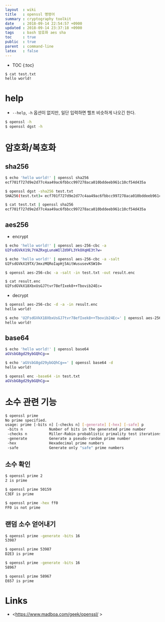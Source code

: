 ```yaml
---
layout  : wiki
title   : openssl 명령어
summary : cryptography toolkit
date    : 2018-09-14 22:54:57 +0900
updated : 2018-09-14 23:37:18 +0900
tags    : bash 암호화 aes sha
toc     : true
public  : true
parent  : command-line
latex   : false
---
```

* TOC
{:toc}

```sh
$ cat test.txt
hello world!
```

# help

* `--help`, `-h` 옵션이 없지만, 일단 입력하면 헬프 비슷하게 나오긴 한다.

```sh
$ openssl -h
$ openssl dgst -h
```

# 암호화/복호화

## sha256

```sh
$ echo 'hello world!' | openssl sha256
ecf701f727d9e2d77c4aa49ac6fbbcc997278aca010bddeeb961c10cf54d435a

$ openssl dgst -sha256 test.txt
SHA256(test.txt)= ecf701f727d9e2d77c4aa49ac6fbbcc997278aca010bddeeb961c10cf54d435a

$ cat test.txt | openssl sha256
ecf701f727d9e2d77c4aa49ac6fbbcc997278aca010bddeeb961c10cf54d435a
```

## aes256

* encrypt

```sh
$ echo 'hello world!' | openssl aes-256-cbc -a
U2FsdGVkX19L7YAZRxgLunaWIlZd9FL3YkOXqHE3t7w=

$ echo 'hello world!' | openssl aes-256-cbc -a -salt
U2FsdGVkX19TX/3mxzMQRoIapHj5AitWususevKSW10=

$ openssl aes-256-cbc -a -salt -in test.txt -out result.enc

$ cat result.enc
U2FsdGVkX18XbxUsGJ7tvr78efIxek8++Tbovib24Ec=
```

* decrypt

```sh
$ openssl aes-256-cbc -d -a -in result.enc 
hello world!

$ echo 'U2FsdGVkX18XbxUsGJ7tvr78efIxek8++Tbovib24Ec=' | openssl aes-256-cbc -a -d
hello world!
```

## base64

```sh
$ echo 'hello world!' | openssl base64
aGVsbG8gd29ybGQhCg==

$ echo 'aGVsbG8gd29ybGQhCg==' | openssl base64 -d
hello world!

$ openssl enc -base64 -in test.txt
aGVsbG8gd29ybGQhCg==
```

# 소수 관련 기능

```sh
$ openssl prime
No prime specified.
usage: prime [-bits n] [-checks n] [-generate] [-hex] [-safe] p
 -bits n            Number of bits in the generated prime number
 -checks n          Miller-Rabin probablistic primality test iterations
 -generate          Generate a pseudo-random prime number
 -hex               Hexadecimal prime numbers
 -safe              Generate only "safe" prime numbers
```

## 소수 확인

```sh
$ openssl prime 2
2 is prime

$ openssl prime 50159
C3EF is prime

$ openssl prime -hex ff0
FF0 is not prime
```

## 랜덤 소수 얻어내기

```sh
$ openssl prime -generate -bits 16 
53987

$ openssl prime 53987
D2E3 is prime

$ openssl prime -generate -bits 16 
58967

$ openssl prime 58967
E657 is prime
```


# Links

* <https://www.madboa.com/geek/openssl/ >
